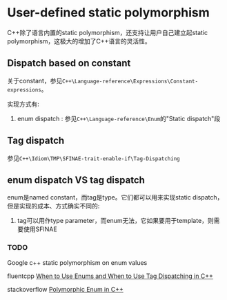 # User-defined static polymorphism 

C++除了语言内置的static polymorphism，还支持让用户自己建立起static polymorphism，这极大的增加了C++语言的灵活性。



## Dispatch based on constant

关于constant，参见`C++\Language-reference\Expressions\Constant-expressions`。

实现方式有:

1) enum dispatch : 参见`C++\Language-reference\Enum`的"Static dispatch"段



## Tag dispatch

参见`C++\Idiom\TMP\SFINAE-trait-enable-if\Tag-Dispatching`



## enum dispatch VS tag dispatch

enum是named constant，而tag是type。它们都可以用来实现static dispatch，但是实现的成本、方式确实不同的:

1) tag可以用作type parameter，而enum无法，它如果要用于template，则需要使用SFINAE

### TODO

Google c++ static polymorphism on enum values

fluentcpp [When to Use Enums and When to Use Tag Dispatching in C++](https://www.fluentcpp.com/2018/05/01/when-to-use-enums-and-when-to-use-tag-dispatching-in-cpp/)

stackoverflow [Polymorphic Enum in C++](https://stackoverflow.com/questions/3117462/polymorphic-enum-in-c)

